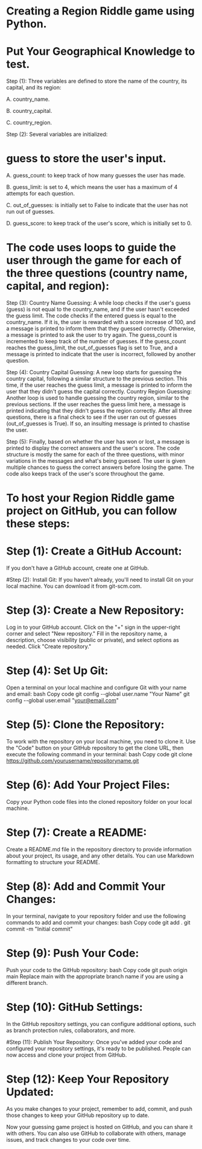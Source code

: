 # Creating a Region Riddle game using Python.
# Put Your Geographical Knowledge to test.
Step (1): Three variables are defined to store the name of the country, its capital, and its region:

 A.  country_name.
 
 B.	country_capital.
 
 C.	country_region.

Step (2): Several variables are initialized:
# guess to store the user's input.

 
 
 A.	guess_count: to keep track of how many guesses the user has made.
 
 B.	guess_limit: is set to 4, which means the user has a maximum of 4 attempts for each question.
 
 C.	out_of_guesses: is initially set to False to indicate that the user has not run out of guesses.
 
 D.	guess_score:  to keep track of the user's score, which is initially set to 0. 

# The code uses loops to guide the user through the game for each of the three questions (country name, capital, and region):


Step (3): Country Name Guessing:  A while loop checks if the user's guess (guess) is not equal to the country_name, and if the user hasn't exceeded the guess limit.
The code checks if the entered guess is equal to the country_name. If it is, the user is rewarded with a score increase of 100, and a message is printed to inform them that they guessed correctly. Otherwise, a message is printed to ask the user to try again.
The guess_count is incremented to keep track of the number of guesses.
If the guess_count reaches the guess_limit, the out_of_guesses flag is set to True, and a message is printed to indicate that the user is incorrect, followed by another question.



Step (4): Country Capital Guessing: A new loop starts for guessing the country capital, following a similar structure to the previous section. This time, if the user reaches the guess limit, a message is printed to inform the user that they didn't guess the capital correctly.
Country Region Guessing: Another loop is used to handle guessing the country region, similar to the previous sections. If the user reaches the guess limit here, a message is printed indicating that they didn't guess the region correctly. After all three questions, there is a final check to see if the user ran out of guesses (out_of_guesses is True). If so, an insulting message is printed to chastise the user.


Step (5): Finally, based on whether the user has won or lost, a message is printed to display the correct answers and the user's score. 
The code structure is mostly the same for each of the three questions, with minor variations in the messages and what's being guessed. 
The user is given multiple chances to guess the correct answers before losing the game. The code also keeps track of the user's score throughout the game.




# To host your Region Riddle game project on GitHub, you can follow these steps:

# Step (1): Create a GitHub Account:
If you don't have a GitHub account, create one at GitHub.

#Step (2): Install Git:
If you haven't already, you'll need to install Git on your local machine. You can download it from git-scm.com.

# Step (3): Create a New Repository:
Log in to your GitHub account.
Click on the "+" sign in the upper-right corner and select "New repository."
Fill in the repository name, a description, choose visibility (public or private), and select options as needed.
Click "Create repository."


# Step (4): Set Up Git:
Open a terminal on your local machine and configure Git with your name and email:
bash
Copy code
git config --global user.name "Your Name"
git config --global user.email "your@email.com"


# Step (5): Clone the Repository:
To work with the repository on your local machine, you need to clone it. Use the "Code" button on your GitHub repository to get the clone URL, then execute the following command in your terminal:
bash
Copy code
git clone https://github.com/yourusername/repositoryname.git


# Step (6): Add Your Project Files:
Copy your Python code files into the cloned repository folder on your local machine.


# Step (7): Create a README:
Create a README.md file in the repository directory to provide information about your project, its usage, and any other details. You can use Markdown formatting to structure your README.


# Step (8): Add and Commit Your Changes:
In your terminal, navigate to your repository folder and use the following commands to add and commit your changes:
bash
Copy code
git add .
git commit -m "Initial commit"


# Step (9): Push Your Code:
Push your code to the GitHub repository:
bash
Copy code
git push origin main
Replace main with the appropriate branch name if you are using a different branch.


# Step (10): GitHub Settings:
In the GitHub repository settings, you can configure additional options, such as branch protection rules, collaborators, and more.


#Step (11): Publish Your Repository:
Once you've added your code and configured your repository settings, it's ready to be published. People can now access and clone your project from GitHub.

# Step (12): Keep Your Repository Updated:
As you make changes to your project, remember to add, commit, and push those changes to keep your GitHub repository up to date.

Now your guessing game project is hosted on GitHub, and you can share it with others. You can also use GitHub to collaborate with others, manage issues, and track changes to your code over time.
